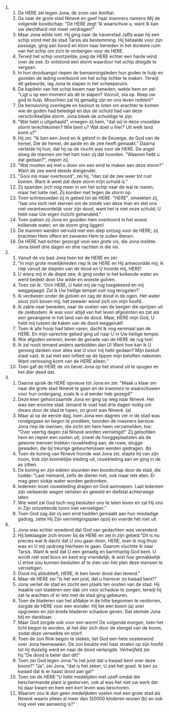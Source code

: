 <ol>
  <li>
    <ol>
      <li>De HERE zei tegen Jona, de zoon van Amittai:</li>
      <li>Ga naar de grote stad Ninevé en geef haar inwoners namens Mij de volgende boodschap: "De HERE zegt:'Ik waarschuw u, want Ik kan uw slechtheid niet meer verdragen!"</li>
      <li>Maar Jona wilde niet. Hij ging naar de havenstad Jaffa waar hij een schip vond met de stad Tarsis als bestemming. Hij betaalde voor zijn passage, ging aan boord en klom naar beneden in het donkere ruim van het schip om zich te verbergen voor de HERE.</li>
      <li>Terwijl het schip voortzeilde, joeg de HERE echter een harde wind over de zee. Er ontstond een storm waardoor het schip dreigde te vergaan.</li>
      <li>In hun doodsangst riepen de bemanningsleden hun goden te hulp en gooiden de lading overboord om het schip lichter te maken. Terwijl dit gebeurde, lag Jona te slapen in het scheepsruim.</li>
      <li>De kapitein van het schip kwam naar beneden, wekte hem en zei: "Ligt u op een moment als dit te slapen? Vooruit, sta op. Roep uw god te hulp. Misschien zal hij genadig zijn en ons leven redden!"</li>
      <li>De bemanning overlegde en besloot te loten om erachter te komen wie de goden had beledigd en dus de schuld had van deze verschrikkelijke storm. Jona bleek de schuldige te zijn.</li>
      <li>"Wat hebt u uitgehaald", vroegen zij hem, "dat wij in deze vreselijke storm terechtkomen? Wie bent u? Wat doet u hier? Uit welk land komt u?"</li>
      <li>Hij zei: "Ik ben een Jood en ik geloof in de Eeuwige, de God van de hemel, Die de hemel, de aarde en de zee heeft gemaakt." Daarna vertelde hij hun, dat hij op de vlucht was voor de HERE. De angst sloeg de mannen om het hart toen zij dat hoorden. "Waarom hebt u dat gedaan?", riepen zij.</li>
      <li>"Wat moeten wij met u doen om een eind te maken aan deze storm?" Want de zee werd steeds dreigender.</li>
      <li>"Gooi mij maar overboord", zei hij, "dan zal de zee weer tot rust komen. Want ik weet dat deze storm m!jn schuld is."</li>
      <li>Zij spanden zich nog meer in om het schip naar de wal te roeien, maar het lukte niet. Zij konden niet tegen de storm op.</li>
      <li>Toen schreeuwden zij in gebed tot de HERE: "HERE", smeekten zij, "laat ons toch niet sterven om de zonde van deze man en stel ons niet verantwoordelijk voor zijn dood, want het is niet onze schuld; U hebt naar Uw eigen inzicht gehandeld."</li>
      <li>Toen pakten zij Jona en gooiden hem overboord in het woest kolkende water; en de storm ging liggen!</li>
      <li>De mannen werden vervuld met een diep ontzag voor de HERE; zij brachten Hem offers en zwoeren Hem te zullen dienen.</li>
      <li>De HERE had echter gezorgd voor een grote vis, die Jona inslikte. Jona bleef drie dagen en drie nachten in die vis.</li>
    </ol>
  </li>
  <li>
    <ol>
      <li>Vanuit de vis bad Jona toen tot de HERE en zei:</li>
      <li>"In mijn grote moeilijkheden riep ik de HERE en Hij antwoordde mij; ik riep vanuit de diepten van de dood en U hoorde mij, HERE!</li>
      <li>U wierp mij in de diepe zee; ik ging onder in het kolkende water en werd bedekt door Uw wilde en woeste golven.</li>
      <li>Toen zei ik: 'Och HERE, U hebt mij de rug toegekeerd en mij weggejaagd. Zal ik Uw heilige tempel ooit nog terugzien?'</li>
      <li>Ik verdween onder de golven en zag de dood in de ogen. Het water sloot zich boven mij; het zeewier wond zich om mijn hoofd.</li>
      <li>Ik zakte naar beneden, naar de voeten van de bergen die oprijzen uit de zeebodem. Ik was voor altijd van het leven afgesloten en zat als een gevangene in het land van de dood. Maar, HERE mijn God, U hebt mij tussen de kaken van de dood weggerukt!</li>
      <li>Toen ik alle hoop had laten varen, dacht ik nog eenmaal aan de HERE. En mijn oprechte gebed ging uit naar U in Uw heilige tempel.</li>
      <li>Wie afgoden vereren, keren de genade van de HERE de rug toe!</li>
      <li>Ik zal nooit iemand anders aanbidden dan U! Want hoe kan ik U genoeg danken voor alles wat U voor mij hebt gedaan? Mijn besluit staat vast. Ik zal met een loflied op de lippen mijn beloften nakomen. Want verlossing komt van de HERE alleen."</li>
      <li>Toen gaf de HERE de vis bevel Jona op het strand uit te spugen en het dier deed dat.</li>
    </ol>
  </li>
  <li>
    <ol>
      <li>Daarna sprak de HERE opnieuw tot Jona en zei: "Maak u klaar om naar die grote stad Ninevé te gaan en de inwoners te waarschuwen voor hun ondergang, zoals Ik u al eerder heb gezegd!"</li>
      <li>Deze keer gehoorzaamde Jona en ging op weg naar Ninevé. Het was een enorme stad. Iemand te voet had drie dagen nodig om dwars door de stad te lopen, zo groot was Ninevé. (a)</li>
      <li>Maar al op de eerste dag, toen Jona een dagreis ver in de stad was rondgegaan en begon te prediken, toonden de inwoners berouw. Jona riep de mensen, die zicht om hem heen verzamelden, toe: "Over veertig dagen zal Ninevé worden vernietigd!" Zij geloofden hem en riepen een vasten uit; zowel de hooggeplaatsten als de gewone mensen trokken rouwkleding aan; de ruwe, stugge gewaden, die bij treurige gebeurtenissen werden gedragen. (b)</li>
      <li>Toen de koning van Ninevé hoorde wat Jona zei, stapte hij van zijn troon, trok zijn koninklijke kleding uit, rouwkleding aan en ging in de as zitten.</li>
      <li>De koning en zijn edelen stuurden een boodschap door de stad, die luidde: "Laat niemand, zelfs de dieren niet, ook maar iets eten. Er mag geen slokje water worden gedronken.</li>
      <li>Iedereen moet rouwkleding dragen en God aanroepen. Laat iedereen zijn verkeerde wegen verlaten en geweld en diefstal achterwege laten.</li>
      <li>Wie weet zal God toch nog besluiten ons te laten leven en zal Hij ons in Zijn ontzettende toorn niet vernietigen."</li>
      <li>Toen God zag dat zij een eind hadden gemaakt aan hun misdadige gedrag, zette Hij Zijn vernietigingsplan opzij en voerde het niet uit.</li>
    </ol>
  </li>
  <li>
    <ol>
      <li>Jona was echter woedend dat God van gedachten was veranderd.</li>
      <li>Hij beklaagde zich erover bij de HERE en zei in zijn gebed:"Dit is nu precies wat ik dacht dat U zou gaan doen, HERE, toen ik nog thuis was en U mij opdroeg hierheen te gaan. Daarom vluchtte ik naar Tarsis. Want ik wist dat U een genadig en barmhartig God bent. U wordt niet snel boos en bent erg vriendelijk; ik wist hoe gemakkelijk U ertoe zou kunnen besluiten af te zien van het plan deze mensen te vernietigen.</li>
      <li>Dood mij alstublieft, HERE; ik ben liever dood dan levend."</li>
      <li>Maar de HERE zei:"Is het wel juist, dat u hierover zo kwaad bent?"</li>
      <li>Jona verliet de stad en zocht een plaats ten oosten van de stad. Hij maakte van bladeren een dak om voor schaduw te zorgen, terwijl hij zat te wachten of er iets met de stad ging gebeuren.</li>
      <li>Toen de bladeren van het afdakje in de hitte begonnen te verdorren, zorgde de HERE voor een wonder. Hij liet een boom (a) snel opgroeien en zijn brede bladeren schaduw geven. Dat stemde Jona blij en dankbaar.</li>
      <li>Maar God zorgde ook voor een worm! De volgende morgen, toen het licht begon te worden, at het dier zich door de stengel van de boom, zodat deze verwelkte en stierf.</li>
      <li>Toen de zon flink begon te steken, liet God een hete oostenwind over Jona heenwaaien. De zon beukte met haar stralen op zijn hoofd tot hij duizelig werd en naar de dood verlangde. Vertwijfeld zei hij:"De dood is beter dan dit!"</li>
      <li>Toen zei God tegen Jona:"Is het juist dat u kwaad bent over deze boom?" "Ja", zei Jona, "dat is het zeker; U ziet het goed. Ik ben zo kwaad dat ik er haast dood aan ga!"</li>
      <li>Toen zei de HERE:"U hebt medelijden met uzelf omdat die beschermende plant is gestorven, ook al was het niet uw werk dat hij daar kwam en hem een kort leven was beschoren.</li>
      <li>Waarom zou Ik dan geen medelijkden voelen met een grote stad als Ninevé waarin alleen al meer dan 120000 kinderen wonen (b) en ook nog veel vee aanwezig is?"</li>
    </ol>
  </li>
</ol>